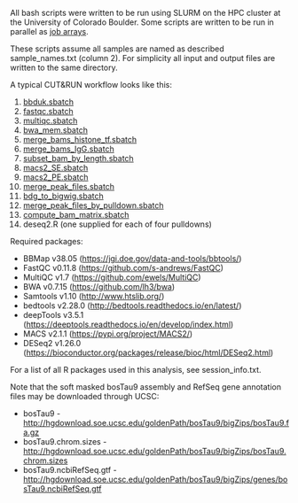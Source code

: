 All bash scripts were written to be run using SLURM on the HPC cluster at the University of Colorado Boulder. Some scripts are written to be run in parallel as [job arrays](https://slurm.schedmd.com/job_array.html).

These scripts assume all samples are named as described sample_names.txt (column 2). For simplicity all input and output files are written to the same directory.

A typical CUT&RUN workflow looks like this:
1. [bbduk.sbatch]()
2. [fastqc.sbatch]()
3. [multiqc.sbatch]()
4. [bwa_mem.sbatch]()
5. [merge_bams_histone_tf.sbatch]()
6. [merge_bams_IgG.sbatch]()
7. [subset_bam_by_length.sbatch]()
8. [macs2_SE.sbatch]()
9. [macs2_PE.sbatch]()
10. [merge_peak_files.sbatch]()
11. [bdg_to_bigwig.sbatch]()
12. [merge_peak_files_by_pulldown.sbatch]()
13. [compute_bam_matrix.sbatch]()
14. deseq2.R (one supplied for each of four pulldowns)

Required packages:
* BBMap v38.05 (https://jgi.doe.gov/data-and-tools/bbtools/)
* FastQC v0.11.8 (https://github.com/s-andrews/FastQC)
* MultiQC v1.7 (https://github.com/ewels/MultiQC)
* BWA v0.7.15 (https://github.com/lh3/bwa)
* Samtools v1.10 (http://www.htslib.org/)
* bedtools v2.28.0 (http://bedtools.readthedocs.io/en/latest/)
* deepTools v3.5.1 (https://deeptools.readthedocs.io/en/develop/index.html)
* MACS v2.1.1 (https://pypi.org/project/MACS2/)
* DESeq2 v1.26.0 (https://bioconductor.org/packages/release/bioc/html/DESeq2.html)

For a list of all R packages used in this analysis, see session_info.txt.

Note that the soft masked bosTau9 assembly and RefSeq gene annotation files may be downloaded through UCSC:
* bosTau9 - http://hgdownload.soe.ucsc.edu/goldenPath/bosTau9/bigZips/bosTau9.fa.gz
* bosTau9.chrom.sizes - http://hgdownload.soe.ucsc.edu/goldenPath/bosTau9/bigZips/bosTau9.chrom.sizes
* bosTau9.ncbiRefSeq.gtf - http://hgdownload.soe.ucsc.edu/goldenPath/bosTau9/bigZips/genes/bosTau9.ncbiRefSeq.gtf
